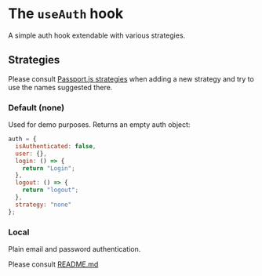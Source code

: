 # The `useAuth` hook

A simple auth hook extendable with various strategies.

## Strategies

Please consult [Passport.js strategies](http://www.passportjs.org/packages/) when adding a new strategy and try to use the names suggested there.

### Default (none)

Used for demo purposes.
Returns an empty auth object:

```js
auth = {
  isAuthenticated: false,
  user: {},
  login: () => {
    return "Login";
  },
  logout: () => {
    return "logout";
  },
  strategy: "none"
};
```

### Local

Plain email and password authentication.

Please consult [README.md](./strategies/authStrategyLocal/authStrategyLocal.md)
